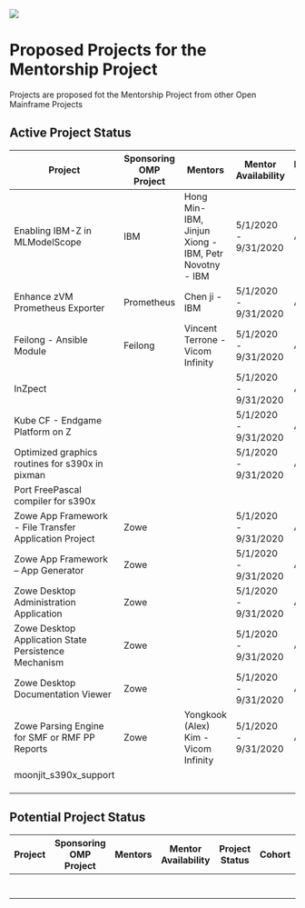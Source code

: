 ![](https://github.com/openmainframeproject/artwork/blob/master/projects/mentorship/mentorship-color.svg)

# Proposed Projects for the Mentorship Project

Projects are proposed fot the Mentorship Project from other Open Mainframe Projects

## Active Project Status

| Project | Sponsoring OMP Project | Mentors | Mentor Availability | Project Status | Cohort | Repository |  Descripton |
|---|---|---|---|---|---|---|---|
| Enabling IBM-Z in MLModelScope | IBM |Hong Min- IBM, Jinjun Xiong - IBM, Petr Novotny - IBM | 5/1/2020 - 9/31/2020 | Active | 2020 Summer Mentorship |https://github.com/openmainframeproject-internship/Enabling-IBM-Z-in-MLModelScope | |
|Enhance zVM Prometheus Exporter  | Prometheus | Chen ji - IBM | 5/1/2020 - 9/31/2020 | Active | 2020 Summer Mentorship |https://github.com/openmainframeproject-internship/Enhance-zvm-Prometheus-exporter | |
| Feilong - Ansible Module | Feilong | Vincent Terrone - Vicom Infinity | 5/1/2020 - 9/31/2020 | Active | 2020 Summer Mentorship |https://github.com/openmainframeproject-internship/Feilong---Ansible-Module | |
| InZpect | | | 5/1/2020 - 9/31/2020 | Active | 2020 Summer Mentorship| | |
| Kube CF - Endgame Platform on Z | | | 5/1/2020 - 9/31/2020 | Active | 2020 Summer Mentorship | | |
| Optimized graphics routines for s390x in pixman | | | 5/1/2020 - 9/31/2020 | Active | 2020 Summer Mentorship | | |
| Port FreePascal compiler for s390x | | | | | | | |
| Zowe App Framework - File Transfer Application Project | Zowe | | 5/1/2020 - 9/31/2020 | Active | 2020 Summer Mentorship | | |
| Zowe App Framework – App Generator | Zowe | | 5/1/2020 - 9/31/2020 | Active | 2020 Summer Mentorship | | |
| Zowe Desktop Administration Application | Zowe | | 5/1/2020 - 9/31/2020 | Active | 2020 Summer Mentorship | | |
| Zowe Desktop Application State Persistence Mechanism | Zowe | | 5/1/2020 - 9/31/2020 | Active | 2020 Summer Mentorship | | |
| Zowe Desktop Documentation Viewer | Zowe | | 5/1/2020 - 9/31/2020 | Active | 2020 Summer Mentorship | | |
| Zowe Parsing Engine for SMF or RMF PP Reports | Zowe | Yongkook (Alex) Kim - Vicom Infinity | 5/1/2020 - 9/31/2020 | Active | 2020 Summer Mentorship | https://github.com/openmainframeproject-internship/Zowe-Parsing-Engine-for-SMF-or-RMF-PP-Reports |  |
| moonjit_s390x_support | | | | | | | | 
| | | | | | | | |
| | | | | | | | |
| | | | | | | | |

## Potential Project Status

| Project | Sponsoring OMP Project | Mentors | Mentor Availability | Project Status | Cohort | Repository |  Descripton |
|---|---|---|---|---|---|---|---|
| | | | | | | | |
| | | | | | | | |
| | | | | | | | |
| | | | | | | | |
| | | | | | | | |
| | | | | | | | |
| | | | | | | | |
